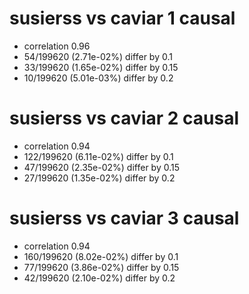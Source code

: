# susierss vs caviar  1 causal

- correlation 0.96
- 54/199620 (2.71e-02%) differ by 0.1
- 33/199620 (1.65e-02%) differ by 0.15
- 10/199620 (5.01e-03%) differ by 0.2


# susierss vs caviar  2 causal

- correlation 0.94
- 122/199620 (6.11e-02%) differ by 0.1
- 47/199620 (2.35e-02%) differ by 0.15
- 27/199620 (1.35e-02%) differ by 0.2


# susierss vs caviar  3 causal

- correlation 0.94
- 160/199620 (8.02e-02%) differ by 0.1
- 77/199620 (3.86e-02%) differ by 0.15
- 42/199620 (2.10e-02%) differ by 0.2



